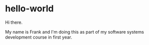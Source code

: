 # hello-world 

Hi there.

My name is Frank and I'm doing this as part of my software systems development course in first year.
